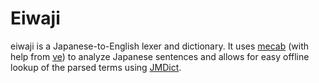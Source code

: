 # Eiwaji

eiwaji is a Japanese-to-English lexer and dictionary. It uses [mecab](http://taku910.github.io/mecab/) (with help from [ve](https://github.com/Kimtaro/ve)) to analyze Japanese sentences and allows for easy offline lookup of the parsed terms using [JMDict](http://www.edrdg.org/jmdict/j_jmdict.html).
